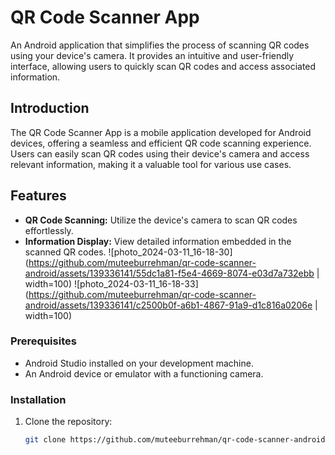 # QR Code Scanner App


An Android application that simplifies the process of scanning QR codes using your device's camera. It provides an intuitive and user-friendly interface, allowing users to quickly scan QR codes and access associated information.



## Introduction

The QR Code Scanner App is a mobile application developed for Android devices, offering a seamless and efficient QR code scanning experience. Users can easily scan QR codes using their device's camera and access relevant information, making it a valuable tool for various use cases.

## Features

- **QR Code Scanning:** Utilize the device's camera to scan QR codes effortlessly.
- **Information Display:** View detailed information embedded in the scanned QR codes.
![photo_2024-03-11_16-18-30](https://github.com/muteeburrehman/qr-code-scanner-android/assets/139336141/55dc1a81-f5e4-4669-8074-e03d7a732ebb | width=100)
![photo_2024-03-11_16-18-33](https://github.com/muteeburrehman/qr-code-scanner-android/assets/139336141/c2500b0f-a6b1-4867-91a9-d1c816a0206e | width=100)



### Prerequisites

- Android Studio installed on your development machine.
- An Android device or emulator with a functioning camera.

### Installation

1. Clone the repository:

   ```bash
   git clone https://github.com/muteeburrehman/qr-code-scanner-android.git
